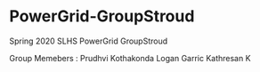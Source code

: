 # PowerGrid-GroupStroud
Spring 2020 SLHS PowerGrid GroupStroud

Group Memebers :
  Prudhvi Kothakonda
  Logan Garric
  Kathresan
  K
